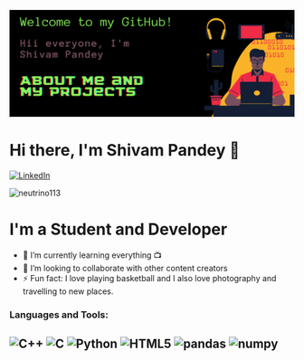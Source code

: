 
[![MasterHead](https://github.com/neutrino113/neutrino113/blob/main/ban.png)](https://www.linkedin.com/in/shivam-pandey-4b48291b9)

# Hi there, I'm Shivam Pandey 👋

[![LinkedIn](https://img.shields.io/badge/linkedin-%230077B5.svg?style=for-the-badge&logo=linkedin&logoColor=white)](https://www.linkedin.com/in/shivam-pandey-4b48291b9)
<p align="left"> <img src="https://komarev.com/ghpvc/?username=neutrino113&label=Profile%20views&color=0e75b6&style=flat" alt="neutrino113" /> </p>


# I'm a Student and Developer

- 🌱 I’m currently learning everything 📺
- 👯 I’m looking to collaborate with other content creators
- ⚡ Fun fact: I love playing basketball and I also love photography and travelling to new places.

### Languages and Tools:

![C++](https://img.shields.io/badge/c++-%2300599C.svg?style=for-the-badge&logo=c%2B%2B&logoColor=white) ![C](https://img.shields.io/badge/c-%2300599C.svg?style=for-the-badge&logo=c&logoColor=white) ![Python](https://img.shields.io/badge/python-3670A0?style=for-the-badge&logo=python&logoColor=ffdd54) ![HTML5](https://img.shields.io/badge/html5-%23E34F26.svg?style=for-the-badge&logo=html5&logoColor=white) ![pandas](https://img.shields.io/badge/Pandas-2C2D72?style=for-the-badge&logo=pandas&logoColor=white) ![numpy](https://img.shields.io/badge/Numpy-777BB4?style=for-the-badge&logo=numpy&logoColor=white)
---

